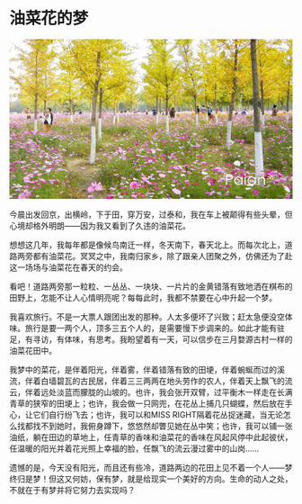 # 油菜花的梦

![开得烂漫](images/meilihuatian.jpg)

今晨出发回京，出横岭，下于田，穿万安，过泰和，我在车上被颠得有些头晕，但心境却格外明朗——因为我又看到了久违的油菜花。

想想这几年，我每年都是像候鸟南迁一样，冬天南下，春天北上。而每次北上，道路两旁都有油菜花。冥冥之中，我南归家乡，除了跟亲人团聚之外，仿佛还为了赴这一场场与油菜花在春天的约会。

看吧！道路两旁那一粒粒、一丛丛、一块块、一片片的金黄错落有致地洒在棋布的田野上，怎能不让人心情明亮呢？每每此时，我都不禁要在心中升起一个梦。

我喜欢旅行。不是一大票人跟团出发的那种。人太多便坏了兴致；赶太急便没空体味。旅行是要一两个人，顶多三五个人的，是需要慢下步调来的。如此才能有驻足，有寻访，有体味，有思考。我盼望着有一天，可以信步在三月婺源古村一样的油菜花田中。

我梦中的菜花，是伴着阳光，伴着雾，伴着错落有致的田埂，伴着蜿蜒而过的溪流，伴着白墙碧瓦的古民居，伴着三三两两在地头劳作的农人，伴着天上飘飞的流云，伴着远处淡蓝而朦胧的山坡的。也许，我会张开双臂，过平衡木一样走在长满青草的狭窄的田埂上；也许，我会做一只网兜，在花丛上捕几只蝴蝶，然后放在手心，让它们自行纷飞去；也许，我可以和MISS RIGHT隔着花丛捉迷藏，当无论怎么找都找不到她时，我俯身蹲下，悠悠然却瞥见她在丛中笑；也许，我可以铺一张油纸，躺在田边的草地上，任青草的香味和油菜花的香味在风起风停中此起彼伏，任温暖的阳光并着花光照上幸福的脸，任飘飞的流云漫过雾中的山岗……

遗憾的是，今天没有阳光，而且还有些冷，道路两边的花田上见不着一个人——梦终归是梦！但这又何妨，保有梦，就是给现实一个美好的方向。生命的动人之处，不就在于有梦并将它努力去实现吗？